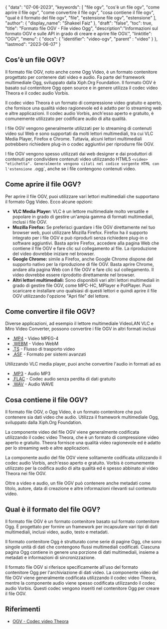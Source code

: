 {
"data": "07-06-2023",
  "keywords": [
"file ogv",
"cos'è un file ogv",
"come aprire il file ogv",
"come convertire il file ogv",
"cosa contiene il file ogv",
"qual è il formato del file ogv",
"file",
"estensione file ogv",
"estensione"
],
  "author": {
"display_name": "Shakeel Faiz"
},
"draft": "false",
"toc": true,
"title": "Formato file OGV - File video Ogg",
  "description":"Informazioni sul formato OGV e sulle API in grado di creare e aprire file OGV.",
"linktitle": "OGV",
  "menu": {
    "docs": {
      "identifier": "video-ogv",
"parent" : "video"
}
},
"lastmod": "2023-06-07"
}

## Cos'è un file OGV?

Il formato file OGV, noto anche come Ogg Video, è un formato contenitore progettato per contenere dati video e audio. Fa parte del framework multimediale Ogg, sviluppato dalla Xiph.Org Foundation. Il formato OGV è basato sul contenitore Ogg open source e in genere utilizza il codec video Theora e il codec audio Vorbis.

Il codec video Theora è un formato di compressione video gratuito e aperto, che fornisce una qualità video ragionevole ed è adatto per lo streaming web e altre applicazioni. Il codec audio Vorbis, anch'esso aperto e gratuito, è comunemente utilizzato per codificare audio di alta qualità.

I file OGV vengono generalmente utilizzati per lo streaming di contenuti video sul Web e sono supportati da molti lettori multimediali, tra cui VLC Media Player, Firefox e Chrome. Tuttavia, alcuni lettori multimediali potrebbero richiedere plug-in o codec aggiuntivi per riprodurre file OGV.


I file OGV vengono spesso utilizzati dai web designer e dai produttori di contenuti per condividere contenuti video utilizzando HTML5 `<video> "etichetta". Generalmente vengono citati nel codice sorgente HTML con l'estensione `.ogg`, anche se i file contengono contenuti video.

## Come aprire il file OGV?

Per aprire il file OGV, puoi utilizzare vari lettori multimediali che supportano il formato Ogg Video. Ecco alcune opzioni:

- **VLC Media Player:** VLC è un lettore multimediale molto versatile e popolare in grado di gestire un'ampia gamma di formati multimediali, inclusi i file OGV.
- **Mozilla Firefox:** Se preferisci guardare i file OGV direttamente nel tuo browser web, puoi utilizzare Mozilla Firefox. Firefox ha il supporto integrato per i file OGV e può riprodurli senza richiedere plug-in o software aggiuntivi. Basta aprire Firefox, accedere alla pagina Web che contiene il file OGV e fare clic sul collegamento al file. La riproduzione del video dovrebbe iniziare nel browser.
- **Google Chrome:** simile a Firefox, anche Google Chrome dispone del supporto nativo per la riproduzione di file OGV. Basta aprire Chrome, andare alla pagina Web con il file OGV e fare clic sul collegamento. Il video dovrebbe essere riprodotto direttamente nel browser.
- **Altri lettori multimediali:** Sono disponibili vari altri lettori multimediali in grado di gestire file OGV, come MPC-HC, MPlayer e PotPlayer. Puoi scaricare e installare uno qualsiasi di questi lettori e quindi aprire il file OGV utilizzando l'opzione "Apri file" del lettore.

## Come convertire il file OGV?

Diverse applicazioni, ad esempio il lettore multimediale VideoLAN VLC e Miro Video Converter, possono convertire i file OGV in altri formati inclusi

- [.MP4](/it/video/mp4/) - Video MPEG-4
- [.WEBM](/it/video/webm/) - Video WebM
- [.TS](/it/video/ts/) - Flusso di trasporto video
- [.ASF](/it/video/asf/) - Formato per sistemi avanzati

Utilizzando VLC media player, puoi anche convertire l'audio in formati ad es

- [.MP3](/it/audio/mp3/) - Audio MP3
- [.FLAC](/it/audio/flac/) - Codec audio senza perdita di dati gratuito
- [.WAV](/it/audio/wav/) - Audio WAVE

## Cosa contiene il file OGV?

Il formato file OGV, o Ogg Video, è un formato contenitore che può contenere sia dati video che audio. Utilizza il framework multimediale Ogg, sviluppato dalla Xiph.Org Foundation.

La componente video del file OGV viene generalmente codificata utilizzando il codec video Theora, che è un formato di compressione video aperto e gratuito. Theora fornisce una qualità video ragionevole ed è adatto per lo streaming web e altre applicazioni.

La componente audio del file OGV viene solitamente codificata utilizzando il codec audio Vorbis, anch'esso aperto e gratuito. Vorbis è comunemente utilizzato per la codifica audio di alta qualità ed è spesso abbinato al video Theora nei file OGV.

Oltre a video e audio, un file OGV può contenere anche metadati come titolo, autore, data di creazione e altre informazioni rilevanti sul contenuto video.

## Qual è il formato del file OGV?

Il formato file OGV è un formato contenitore basato sul formato contenitore Ogg. È progettato per fornire un framework per incapsulare vari tipi di dati multimediali, inclusi video, audio, testo e metadati.

Il formato contenitore Ogg è strutturato come serie di pagine Ogg, che sono singole unità di dati che contengono flussi multimediali codificati. Ciascuna pagina Ogg contiene in genere una porzione di dati multimediali, insieme a metadati e informazioni di sincronizzazione.

Il formato file OGV si riferisce specificamente all'uso del formato contenitore Ogg per l'archiviazione di dati video. La componente video del file OGV viene generalmente codificata utilizzando il codec video Theora, mentre la componente audio viene spesso codificata utilizzando il codec audio Vorbis. Questi codec vengono inseriti nel contenitore Ogg per creare il file OGV.

## Riferimenti
* [OGV - Codec video Theora](https://en.wikipedia.org/wiki/Theora)

